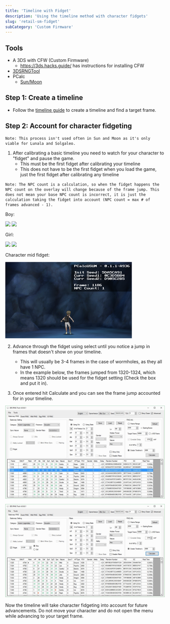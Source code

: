 ```yaml
---
title: 'Timeline with Fidget'
description: 'Using the timeline method with character fidgets'
slug: 'retail-sm-fidget'
subCategory: 'Custom Firmware'
---
```


## Tools

- A 3DS with CFW (Custom Firmware)
  - https://3ds.hacks.guide/ has instructions for installing CFW
- [3DSRNGTool](https://github.com/wwwwwwzx/3DSRNGTool/releases)
- PCalc
  - [Sun/Moon](https://pokemonrng.com/downloads/pcalc/pcalc-sm.zip)

## Step 1: Create a timeline

- Follow the [timeline guide](https://www.pokemonrng.com/retail-sm-timeline) to create a timeline and find a target frame.

## Step 2: Account for character fidgeting

```
Note: This process isn't used often in Sun and Moon as it's only viable for Lunala and Solgaleo.
```

1. After calibrating a basic timeline you need to watch for your character to "fidget" and pause the game.
   - This must be the first fidget after calibrating your timeline
   - This does not have to be the first fidget when you load the game, just the first fidget after calibrating any timeline

```
Note: The NPC count is a calculation, so when the fidget happens the NPC count on the overlay will change because of the frame jump. This does not mean your base NPC count is incorrect, it is just the calculation taking the fidget into account (NPC count = max # of frames advanced - 1).
```

Boy:

![](https://camo.githubusercontent.com/6319d400d9f87d6dceda41b36caad2bc2a03d905/68747470733a2f2f692e696d6775722e636f6d2f6d41794a3149372e676966) ![](https://camo.githubusercontent.com/dfd85f146d791e87030b5c402100fb64ea711837/68747470733a2f2f692e696d6775722e636f6d2f62587a704d42702e676966)

Girl:

![](https://camo.githubusercontent.com/783ad84d0ba843a82f8ceae7224f88d12278a35c/68747470733a2f2f692e696d6775722e636f6d2f637735787770432e676966) ![](https://camo.githubusercontent.com/4d46716f6dbda58e43acbb7a4837644e6b99bfd9/68747470733a2f2f692e696d6775722e636f6d2f4e6c78337278452e676966)

Character mid fidget:

![Fidget](../../images/Sun-Moon/Fidget-Timeline/Fidget.png)

2. Advance through the fidget using select until you notice a jump in frames that doesn't show on your timeline.

   - This will usually be 3-4 frames in the case of wormholes, as they all have 1 NPC.
   - In the example below, the frames jumped from 1320-1324, which means 1320 should be used for the fidget setting (Check the box and put it in).

3. Once entered hit Calculate and you can see the frame jump accounted for in your timeline.

![Before Fidget](../../images/Sun-Moon/Fidget-Timeline/Before.jpg)

![After Fidget](../../images/Sun-Moon/Fidget-Timeline/After.jpg)

Now the timeline will take character fidgeting into account for future advancements. Do not move your character and do not open the menu while advancing to your target frame.
